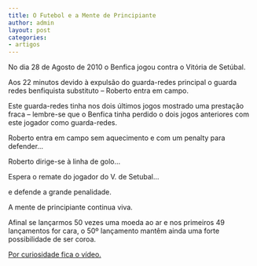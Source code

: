 ```yaml
---
title: O Futebol e a Mente de Principiante
author: admin
layout: post
categories:
- artigos
---
```

No dia 28 de Agosto de 2010 o Benfica jogou contra o Vitória de Setúbal.

Aos 22 minutos devido à expulsão do guarda-redes principal o guarda redes benfiquista substituto &#8211; Roberto entra em campo.

Este guarda-redes tinha nos dois últimos jogos mostrado uma prestação fraca &#8211; lembre-se que o Benfica tinha perdido o dois jogos anteriores com este jogador como guarda-redes.

Roberto entra em campo sem aquecimento e com um penalty para defender&#8230;

Roberto dirige-se à linha de golo&#8230;

Espera o remate do jogador do V. de Setubal&#8230;

e defende a grande penalidade.

A mente de principiante continua viva.

Afinal se lançarmos 50 vezes uma moeda ao ar e nos primeiros 49 lançamentos for cara, o 50º lançamento mantêm ainda uma forte possibilidade de ser coroa.

<p><a href="http://www.youtube.com/watch?v=PdB-3dAS9-0" target="_blank">Por curiosidade fica o vídeo. </a></p>
